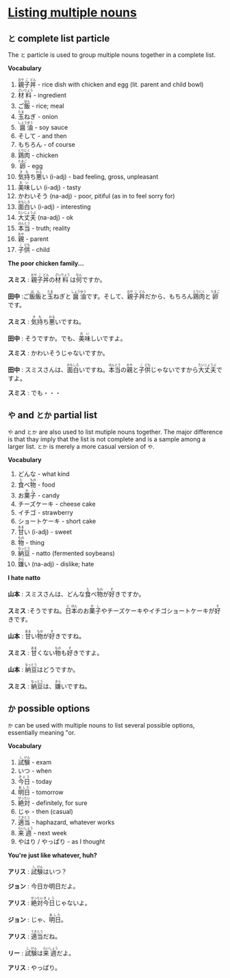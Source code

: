 # [Listing multiple nouns](http://www.guidetojapanese.org/learn/complete/multiple_nouns)

## `と` complete list particle

The `と` particle is used to group multiple nouns together in a complete list.

__Vocabulary__

1. <ruby>親<rt>おや</rt>子<rt>こ</rt>丼<rt>どん</rt></ruby> - rice dish with chicken and egg (lit. parent and child bowl)
1. <ruby>材<rt>ざい</rt>料<rt>りょう</rt></ruby> - ingredient
1. <ruby>ご<rt></rt>飯<rt>はん</rt></ruby> - rice; meal
1. <ruby>玉<rt>たま</rt>ねぎ</ruby> - onion
1. <ruby>醤<rt>しょう</rt>油<rt>ゆう</rt></ruby> - soy sauce
1. そして - and then
1. もちろん - of course
1. <ruby>鶏<rt>とり</rt>肉<rt>にく</rt></ruby> - chicken
1. <ruby>卵<rt>たまご</rt></ruby> - egg
1. <ruby>気<rt>き</rt>持<rt>も</rt>ち<rt></rt>悪<rt>わる</rt>い</ruby> (i-adj) - bad feeling, gross, unpleasant
1. <ruby>美味<rt>おい</rt>しい</ruby> (i-adj) - tasty
1. かわいそう (na-adj) - poor, pitiful (as in to feel sorry for)
1. <ruby>面<rt>おも</rt>白<rt>しろ</rt>い</ruby> (i-adj) - interesting
1. <ruby>大丈夫<rt>だいじょうぶ</rt></ruby> (na-adj) - ok
1. <ruby>本<rt>ほん</rt>当<rt>とう</rt></ruby> - truth; reality
1. <ruby>親<rt>おや</rt></ruby> - parent
1. <ruby>子<rt>こ</rt>供<rt>ども</rt></ruby> - child

__The poor chicken family...__

__スミス__ : <ruby>親<rt>おや</rt>子<rt>こ</rt>丼<rt>どん</rt>の<rt></rt>材<rt>ざい</rt>料<rt>りょう</rt>は<rt></rt>何<rt>なん</rt>ですか。</ruby>

__田中__ : <ruby>ご<rt></rt>飯飯<rt>はん</rt>と<rt></rt>玉<rt>たま</rt>ねぎと<rt></rt>醤<rt>しょう</rt>油<rt>ゆう</rt>です。そして、<rt></rt>親<rt>おや</rt>子<rt>こ</rt>丼<rt>どん</rt>だから、もちろん<rt></rt>鶏<rt>とり</rt>肉<rt>にく</rt>と<rt></rt>卵<rt>たまご</rt>です。</ruby>

__スミス__ : <ruby>気<rt>き</rt>持<rt>も</rt>ち<rt></rt>悪<rt>わる</rt>いですね。</ruby>

__田中__ : <ruby>そうですか。でも、<rt></rt>美<rt>お</rt>味<rt>い</rt>しいですよ。</ruby>

__スミス__ : かわいそうじゃないですか。

__田中__ : <ruby>スミスさんは、<rt></rt>面<rt>おも</rt>白<rt>しろ</rt>いですね。<rt></rt>本<rt>ほん</rt>当<rt>とう</rt>の<rt></rt>親<rt>おや</rt>と<rt></rt>子<rt>こ</rt>供<rt>ども</rt>じゃないですから<rt></rt>大丈夫<rt>だいじょうぶ</rt>ですよ。</ruby>

__スミス__ : でも・・・

## `や` and `とか` partial list

`や` and `とか` are also used to list mutiple nouns together. The major difference is that thay imply that the list is not complete and is a sample among a larger list. `とか` is merely a more casual version of `や`.

__Vocabulary__

1. どんな - what kind
1. <ruby>食<rt>た</rt>べ<rt></rt>物<rt>もの</rt></ruby> - food
1. <ruby>お<rt></rt>菓<rt>か</rt>子<rt>し</rt></ruby> - candy
1. チーズケーキ - cheese cake
1. イチゴ - strawberry
1. ショートケーキ - short cake
1. <ruby>甘<rt>あま</rt>い</ruby> (i-adj) - sweet
1. <ruby>物<rt>もの</rt></ruby> - thing
1. <ruby>納<rt>なっ</rt>豆<rt>とう</rt></ruby> - natto (fermented soybeans)
1. <ruby>嫌<rt>きら</rt>い</ruby> (na-adj) - dislike; hate

__I hate natto__

__山本__ : <ruby>スミスさんは、どんな<rt></rt>食<rt>た</rt>べ<rt></rt>物<rt>もの</rt>が<rt></rt>好<rt>す</rt>きですか。</ruby>

__スミス__ : <ruby>そうですね。<rt></rt>日<rt>に</rt>本<rt>ほん</rt>のお<rt></rt>菓<rt>か</rt>子<rt>し</rt>やチーズケーキやイチゴショートケーキが<rt></rt>好<rt>す</rt>きです。</ruby>

__山本__ : <ruby>甘<rt>あま</rt>い<rt></rt>物<rt>もの</rt>が<rt></rt>好<rt>す</rt>きですね。</ruby>

__スミス__ : <ruby>甘<rt>あま</rt>くない<rt></rt>物<rt>もの</rt>も<rt></rt>好<rt>す</rt>きですよ。

__山本__ : <ruby>納<rt>なっ</rt>豆<rt>とう</rt>はどうですか。</ruby>

__スミス__ : <ruby>納<rt>なっ</rt>豆<rt>とう</rt>は、<rt></rt>嫌<rt>きら</rt>いですね。</ruby>

## `か` possible options

`か` can be used with multiple nouns to list several possible options, essentially meaning "or.

__Vocabulary__

1. <ruby>試<rt>し</rt>験<rt>けん</rt></ruby> - exam
1. いつ - when
1. <ruby>今日<rt>きょう</rt></ruby> - today
1. <ruby>明日<rt>あした</rt></ruby> - tomorrow
1. <ruby>絶<rt>ぜっ</rt>対<rt>たい</rt></ruby> - definitely, for sure
1. じゃ - then (casual)
1. <ruby>適<rt>てき</rt>当<rt>とう</rt></ruby> - haphazard, whatever works
1. <ruby>来<rt>らい</rt>週<rt>しょう</rt></ruby> - next week
1. やはり / やっぱり - as I thought

__You're just like whatever, huh?__

__アリス__ : <ruby>試<rt>し</rt>験<rt>けん</rt>はいつ？</ruby>

__ジョン__ : 今日か明日だよ。

__アリス__ : <ruby>絶<rt>ぜっ</rt>対<rt>たい</rt>今日<rt>きょう</rt>じゃないよ。</ruby>

__ジョン__ : <ruby>じゃ、<rt></rt>明日<rt>あした</rt>。</ruby>

__アリス__ : <ruby>適<rt>てき</rt>当<rt>とう</rt>だね。</ruby>

__リー__ : <ruby>試<rt>し</rt>験<rt>けん</rt>は<rt></rt>来<rt>らい</rt>週<rt>しょう</rt>だよ。</ruby>

__アリス__ : やっぱり。
